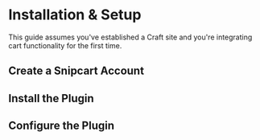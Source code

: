 # Installation & Setup

This guide assumes you've established a Craft site and you're integrating cart functionality for the first time.

## Create a Snipcart Account

## Install the Plugin

## Configure the Plugin
